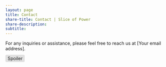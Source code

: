```yaml
---
layout: page
title: Contact
share-title: Contact | Slice of Power
share-description: 
subtitle: 
---
```


For any inquiries or assistance, please feel free to reach us at [Your email address].

<div style="position: relative;">
  <input type="checkbox" style="display: none;" id="spoiler" />
  <label for="spoiler" style="cursor: pointer; user-select: none; padding: 0.2em 0.5em; background-color: #e0e0e0; border-radius: 4px;">Spoiler</label>
  <div style="display: none; margin-top: 0.5em;">
    <!-- Your spoiler content here -->
    This is a spoiler! It will be hidden by default.
  </div>
</div>
